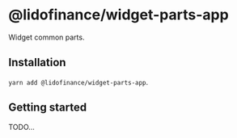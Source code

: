 # @lidofinance/widget-parts-app

Widget common parts.

## Installation

`yarn add @lidofinance/widget-parts-app`.

## Getting started
TODO...
